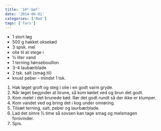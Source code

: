 ```yaml
---
title: '10⁶-bøf'
date: '2014-06-01'
categories: ['Mad']
tags: ['fars']
---
```


* 1 stort løg
* 500 g hakket oksekød
* 3 spsk. mel
* olie til at stege i
* ½ liter vand
* 1 terning hønsebouillon
* 3–4 laubærblade
* 2 tsk. salt (smag til)
* knust peber – mindst 1 tsk.

1. Hak løget groft og steg i olie i en godt varm gryde.
2. Når løget begynder at brune, så kom kødet ved og brun det godt.
3. Kom melet i det brunede kød. Rør det godt rundt så der ikke er klumper.
4. Kom vandet ved og bring det i kog under omrøring.
5. Tilsæt terning, salt, peber og laurbærblade.
6. Lad det simre ½ time så sovsen kan tage smag og melsmagen forsvinder.
7. Spis.
